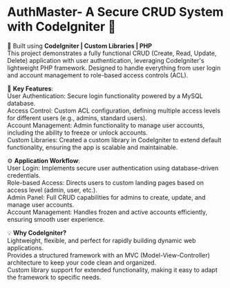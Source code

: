 # AuthMaster- A Secure CRUD System with CodeIgniter 🚀

🔧 Built using **CodeIgniter | Custom Libraries | PHP**
</br>This project demonstrates a fully functional CRUD (Create, Read, Update, Delete) application with user authentication, leveraging CodeIgniter's lightweight PHP framework. Designed to handle everything from user login and account management to role-based access controls (ACL).

🎯 **Key Features**:
</br>User Authentication: Secure login functionality powered by a MySQL database.
</br>Access Control: Custom ACL configuration, defining multiple access levels for different users (e.g., admins, standard users).
</br>Account Management: Admin functionality to manage user accounts, including the ability to freeze or unlock accounts.
</br>Custom Libraries: Created a custom library in CodeIgniter to extend default functionality, ensuring the app is scalable and maintainable.

⚙️ **Application Workflow**:
</br>User Login: Implements secure user authentication using database-driven credentials. 
</br>Role-based Access: Directs users to custom landing pages based on access level (admin, user, etc.).
</br>Admin Panel: Full CRUD capabilities for admins to create, update, and manage user accounts.
</br>Account Management: Handles frozen and active accounts efficiently, ensuring smooth user experience.

💡 **Why CodeIgniter?**
</br>Lightweight, flexible, and perfect for rapidly building dynamic web applications.
</br>Provides a structured framework with an MVC (Model-View-Controller) architecture to keep your code clean and organized.
</br>Custom library support for extended functionality, making it easy to adapt the framework to specific needs.
